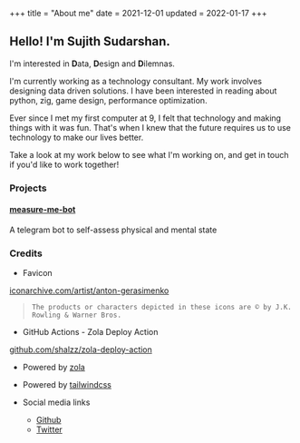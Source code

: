 +++
title = "About me"
date = 2021-12-01
updated = 2022-01-17
+++

## Hello! I'm Sujith Sudarshan.

I'm interested in **D**ata, **D**esign and **D**ilemnas.

I'm currently working as a technology consultant. My work involves designing data driven solutions. I have been interested in reading about python, zig, game design, performance optimization.

Ever since I met my first computer at 9, I felt that technology and making things with it was fun. That's when I knew that the future requires us to use technology to make our lives better.

Take a look at my work below to see what I'm working on, and get in touch if you'd like to work together!

### Projects

#### [measure-me-bot](https://github.com/sh1457/measure-me-bot)

A telegram bot to self-assess physical and mental state

### Credits

- Favicon

[iconarchive.com/artist/anton-gerasimenko](https://iconarchive.com/artist/anton-gerasimenko.html)

> `The products or characters depicted in these icons are © by J.K. Rowling & Warner Bros.`

- GitHub Actions - Zola Deploy Action

[github.com/shalzz/zola-deploy-action](https://github.com/shalzz/zola-deploy-action)

- Powered by [zola](https://getzola.org)

- Powered by [tailwindcss](https://tailwindcss.com/)

- Social media links

  - [Github](https://github.com/sh1457)
  - [Twitter](https://twitter.com/sh1457)
